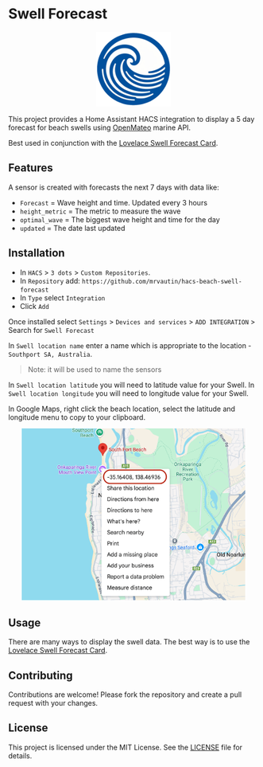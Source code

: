 # Swell Forecast

<p align="center">
  <img src="https://raw.githubusercontent.com/mrvautin/hacs-beach-swell-forecast/refs/heads/main/custom_components/swell_forecast/assets/logo.png" width="150px" />
</p>

This project provides a Home Assistant HACS integration to display a 5 day forecast for beach swells using [OpenMateo](open-meteo.com) marine API.

Best used in conjunction with the [Lovelace Swell Forecast Card](https://github.com/mrvautin/lovelace-swell-forecast-card).

## Features

A sensor is created with forecasts the next 7 days with data like: 

- `Forecast` = Wave height and time. Updated every 3 hours
- `height_metric` = The metric to measure the wave
- `optimal_wave` = The biggest wave height and time for the day
- `updated` = The date last updated

## Installation

- In `HACS` > `3 dots` > `Custom Repositories`.
- In `Repository` add: `https://github.com/mrvautin/hacs-beach-swell-forecast`
- In `Type` select `Integration`
- Click `Add`

Once installed select `Settings` > `Devices and services` > `ADD INTEGRATION` > Search for `Swell Forecast`

In `Swell location name` enter a name which is appropriate to the location - `Southport SA, Australia`. 

> Note: it will be used to name the sensors 

In `Swell location latitude` you will need to latitude value for your Swell. 
In `Swell location longitude` you will need to longitude value for your Swell. 

In Google Maps, right click the beach location, select the latitude and longitude menu to copy to your clipboard.

<p align="center">
  <img src="https://raw.githubusercontent.com/mrvautin/hacs-beach-swell-forecast/refs/heads/main/custom_components/swell_forecast/assets/google-maps.png" width="450px" />
</p>

## Usage

There are many ways to display the swell data. The best way is to use the [Lovelace Swell Forecast Card](https://github.com/mrvautin/lovelace-swell-forecast-card). 

## Contributing

Contributions are welcome! Please fork the repository and create a pull request with your changes.

## License

This project is licensed under the MIT License. See the [LICENSE](LICENSE) file for details.
